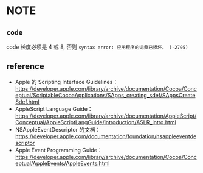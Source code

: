 # NOTE

## `code`

code 长度必须是 4 或 8, 否则 `syntax error: 应用程序的词典已损坏。 (-2705)`

## reference

- Apple 的 Scripting Interface Guidelines： https://developer.apple.com/library/archive/documentation/Cocoa/Conceptual/ScriptableCocoaApplications/SApps_creating_sdef/SAppsCreateSdef.html
- AppleScript Language Guide： https://developer.apple.com/library/archive/documentation/AppleScript/Conceptual/AppleScriptLangGuide/introduction/ASLR_intro.html
- NSAppleEventDescriptor 的文档：https://developer.apple.com/documentation/foundation/nsappleeventdescriptor
- Apple Event Programming Guide：https://developer.apple.com/library/archive/documentation/Cocoa/Conceptual/AppleEvents/AppleEvents.html
